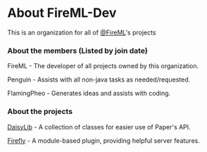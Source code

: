 # About FireML-Dev

This is an organization for all of [@FireML](https://github.com/FireML)'s projects

### About the members (Listed by join date)

FireML - The developer of all projects owned by this organization.

Penguin - Assists with all non-java tasks as needed/requested.

FlamingPheo - Generates ideas and assists with coding.

### About the projects

[DaisyLib](https://github.com/FireML-Dev/DaisyLib) - A collection of classes for easier use of Paper's API.

[Firefly](https://github.com/FireML-Dev/Firefly) - A module-based plugin, providing helpful server features.
